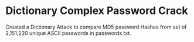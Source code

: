 # Dictionary Complex Password Crack
Created a Dictionary Attack to compare MD5 password Hashes from set of 2,151,220 unique ASCII passwords in passwords.txt.
